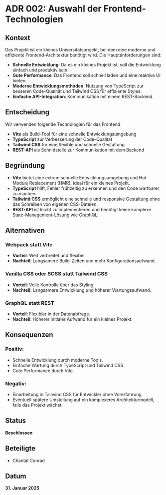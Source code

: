 # ADR 002: Auswahl der Frontend-Technologien

## Kontext

Das Projekt ist ein kleines Universitätsprojekt, bei dem eine moderne und effiziente Frontend-Architektur benötigt wird. Die Hauptanforderungen sind:

- **Schnelle Entwicklung**: Da es ein kleines Projekt ist, soll die Entwicklung einfach und produktiv sein.
- **Gute Performance**: Das Frontend soll schnell laden und eine reaktive UI bieten.
- **Moderne Entwicklungsmethoden**: Nutzung von TypeScript zur besseren Code-Qualität und Tailwind CSS für effiziente Styles.
- **Einfache API-Integration**: Kommunikation mit einem REST-Backend.

## Entscheidung

Wir verwenden folgende Technologien für das Frontend:

- **Vite** als Build-Tool für eine schnelle Entwicklungsumgebung
- **TypeScript** zur Verbesserung der Code-Qualität
- **Tailwind CSS** für eine flexible und schnelle Gestaltung
- **REST-API** als Schnittstelle zur Kommunikation mit dem Backend

## Begründung

- **Vite** bietet eine extrem schnelle Entwicklungsumgebung und Hot Module Replacement (HMR), ideal für ein kleines Projekt.
- **TypeScript** hilft, Fehler frühzeitig zu erkennen und den Code wartbarer zu machen.
- **Tailwind CSS** ermöglicht eine schnelle und responsive Gestaltung ohne das Schreiben von eigenen CSS-Dateien.
- **REST-API** ist leicht zu implementieren und benötigt keine komplexe State-Management-Lösung wie GraphQL.

## Alternativen

### Webpack statt Vite
- **Vorteil**: Weit verbreitet und flexibel.
- **Nachteil**: Langsamere Build-Zeiten und mehr Konfigurationsaufwand.

### Vanilla CSS oder SCSS statt Tailwind CSS
- **Vorteil**: Volle Kontrolle über das Styling.
- **Nachteil**: Langsamere Entwicklung und höherer Wartungsaufwand.

### GraphQL statt REST
- **Vorteil**: Flexibler in der Datenabfrage.
- **Nachteil**: Höherer initialer Aufwand für ein kleines Projekt.

## Konsequenzen

### Positiv:
- Schnelle Entwicklung durch moderne Tools.
- Einfache Wartung durch TypeScript und Tailwind CSS.
- Gute Performance durch Vite.

### Negativ:
- Einarbeitung in Tailwind CSS für Entwickler ohne Vorerfahrung.
- Eventuell spätere Umstellung auf ein komplexeres Architekturmodell, falls das Projekt wächst.

## Status

**Beschlossen**

## Beteiligte

- Chantal Conrad

## Datum

**31. Januar 2025**
